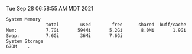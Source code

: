 Tue Sep 28 06:58:55 AM MDT 2021
```bash
System Memory
               total        used        free      shared  buff/cache   available
Mem:           7.7Gi       594Mi       5.2Gi       8.0Mi       1.9Gi       6.7Gi
Swap:          7.6Gi        36Mi       7.6Gi
System Storage
670M	.
```
